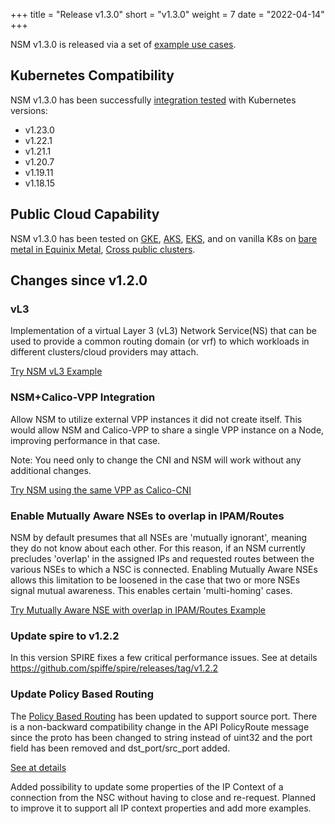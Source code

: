 +++
title = "Release v1.3.0"
short = "v1.3.0"
weight = 7
date = "2022-04-14"
+++

NSM v1.3.0 is released via a set of [example use cases](https://github.com/networkservicemesh/deployments-k8s/tree/release/v1.3.0).

## Kubernetes Compatibility
NSM v1.3.0 has been successfully [integration tested](https://github.com/networkservicemesh/integration-k8s-kind/runs/6015599705?check_suite_focus=true) with Kubernetes versions:

- v1.23.0
- v1.22.1
- v1.21.1
- v1.20.7
- v1.19.11
- v1.18.15

## Public Cloud Capability

NSM v1.3.0 has been tested on [GKE](https://github.com/networkservicemesh/integration-k8s-gke/runs/6015598266?check_suite_focus=true), [AKS](https://github.com/networkservicemesh/integration-k8s-aks/runs/6015599486?check_suite_focus=true), [EKS](https://github.com/networkservicemesh/integration-k8s-aws/runs/6015597828?check_suite_focus=true), and on vanilla K8s on [bare metal in Equinix Metal](https://github.com/networkservicemesh/integration-k8s-packet/runs/6015598137?check_suite_focus=true),
[Cross public clusters](https://github.com/networkservicemesh/integration-interdomain-k8s/runs/6030822307?check_suite_focus=true).

## Changes since v1.2.0

### vL3

Implementation of a virtual Layer 3 (vL3) Network Service(NS) that can be used to provide a common routing domain (or vrf) to which workloads in different clusters/cloud providers may attach.

[Try NSM vL3 Example](https://github.com/networkservicemesh/deployments-k8s/tree/release/v1.3.0/examples/features/vl3)

### NSM+Calico-VPP Integration

Allow NSM to utilize external VPP instances it did not create itself.  This would allow NSM and Calico-VPP to share a single
VPP instance on a Node, improving performance in that case.

Note: You need only to change the CNI and NSM will work without any additional changes.

[Try NSM using the same VPP as Calico-CNI](https://github.com/networkservicemesh/deployments-k8s/tree/release/v1.3.0)

### Enable Mutually Aware NSEs to overlap in IPAM/Routes

NSM by default presumes that all NSEs are 'mutually ignorant', meaning they do not know about each other.  For this reason,
if an NSM currently precludes 'overlap' in the assigned IPs and requested routes between the various NSEs to which a NSC
is connected.  Enabling Mutually Aware NSEs allows this limitation to be loosened in the case that two or more NSEs
signal mutual awareness. This enables certain 'multi-homing' cases.


[Try Mutually Aware NSE with overlap in IPAM/Routes Example](https://github.com/networkservicemesh/deployments-k8s/tree/release/v1.3.0/examples/features/mutually-aware-nses)

### Update spire to v1.2.2

In this version SPIRE fixes a few critical performance issues. See at details https://github.com/spiffe/spire/releases/tag/v1.2.2

### Update Policy Based Routing

The [Policy Based Routing](https://en.wikipedia.org/wiki/Policy-based_routing) has been updated to support source port. There is a non-backward compatibility change in the API PolicyRoute message since the proto has been changed to string instead of uint32 and the port field has been removed and dst_port/src_port added.

[See at details](https://github.com/networkservicemesh/api/commit/fe3ca7556bdcf69c24257261a3f58376dc4ebd80)

Added possibility  to update some properties of the IP Context of a connection from the NSC without having to close and re-request. Planned to improve it to support all IP context properties and add more examples.